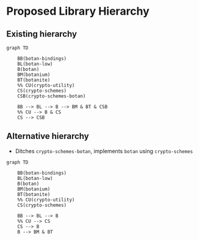 # Proposed Library Hierarchy

## Existing hierarchy

```mermaid
graph TD

    BB(botan-bindings)
    BL(botan-low)
    B(botan)
    BM(botanium)
    BT(botanite)
    %% CU(crypto-utility)
    CS(crypto-schemes)
    CSB(crypto-schemes-botan)

    BB --> BL --> B --> BM & BT & CSB
    %% CU --> B & CS
    CS --> CSB

```

## Alternative hierarchy

- Ditches `crypto-schemes-botan`, implements `botan` using `crypto-schemes`

```mermaid
graph TD

    BB(botan-bindings)
    BL(botan-low)
    B(botan)
    BM(botanium)
    BT(botanite)
    %% CU(crypto-utility)
    CS(crypto-schemes)

    BB --> BL --> B
    %% CU --> CS
    CS --> B
    B --> BM & BT
```